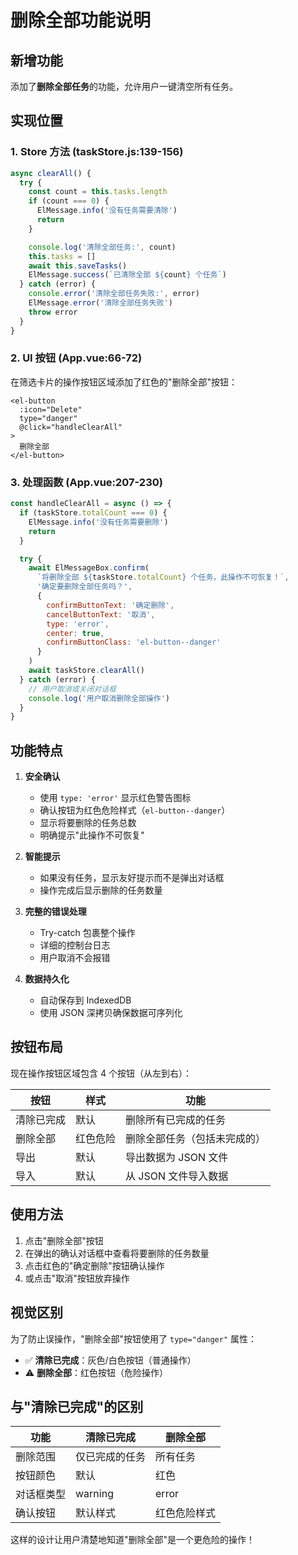 # 删除全部功能说明

## 新增功能

添加了**删除全部任务**的功能，允许用户一键清空所有任务。

## 实现位置

### 1. Store 方法 (taskStore.js:139-156)

```javascript
async clearAll() {
  try {
    const count = this.tasks.length
    if (count === 0) {
      ElMessage.info('没有任务需要清除')
      return
    }

    console.log('清除全部任务:', count)
    this.tasks = []
    await this.saveTasks()
    ElMessage.success(`已清除全部 ${count} 个任务`)
  } catch (error) {
    console.error('清除全部任务失败:', error)
    ElMessage.error('清除全部任务失败')
    throw error
  }
}
```

### 2. UI 按钮 (App.vue:66-72)

在筛选卡片的操作按钮区域添加了红色的"删除全部"按钮：

```vue
<el-button
  :icon="Delete"
  type="danger"
  @click="handleClearAll"
>
  删除全部
</el-button>
```

### 3. 处理函数 (App.vue:207-230)

```javascript
const handleClearAll = async () => {
  if (taskStore.totalCount === 0) {
    ElMessage.info('没有任务需要删除')
    return
  }

  try {
    await ElMessageBox.confirm(
      `将删除全部 ${taskStore.totalCount} 个任务，此操作不可恢复！`,
      '确定要删除全部任务吗？',
      {
        confirmButtonText: '确定删除',
        cancelButtonText: '取消',
        type: 'error',
        center: true,
        confirmButtonClass: 'el-button--danger'
      }
    )
    await taskStore.clearAll()
  } catch (error) {
    // 用户取消或关闭对话框
    console.log('用户取消删除全部操作')
  }
}
```

## 功能特点

1. **安全确认**
   - 使用 `type: 'error'` 显示红色警告图标
   - 确认按钮为红色危险样式（`el-button--danger`）
   - 显示将要删除的任务总数
   - 明确提示"此操作不可恢复"

2. **智能提示**
   - 如果没有任务，显示友好提示而不是弹出对话框
   - 操作完成后显示删除的任务数量

3. **完整的错误处理**
   - Try-catch 包裹整个操作
   - 详细的控制台日志
   - 用户取消不会报错

4. **数据持久化**
   - 自动保存到 IndexedDB
   - 使用 JSON 深拷贝确保数据可序列化

## 按钮布局

现在操作按钮区域包含 4 个按钮（从左到右）：

| 按钮 | 样式 | 功能 |
|------|------|------|
| 清除已完成 | 默认 | 删除所有已完成的任务 |
| 删除全部 | 红色危险 | 删除全部任务（包括未完成的）|
| 导出 | 默认 | 导出数据为 JSON 文件 |
| 导入 | 默认 | 从 JSON 文件导入数据 |

## 使用方法

1. 点击"删除全部"按钮
2. 在弹出的确认对话框中查看将要删除的任务数量
3. 点击红色的"确定删除"按钮确认操作
4. 或点击"取消"按钮放弃操作

## 视觉区别

为了防止误操作，"删除全部"按钮使用了 `type="danger"` 属性：
- ✅ **清除已完成**：灰色/白色按钮（普通操作）
- ⚠️ **删除全部**：红色按钮（危险操作）

## 与"清除已完成"的区别

| 功能 | 清除已完成 | 删除全部 |
|------|-----------|---------|
| 删除范围 | 仅已完成的任务 | 所有任务 |
| 按钮颜色 | 默认 | 红色 |
| 对话框类型 | warning | error |
| 确认按钮 | 默认样式 | 红色危险样式 |

这样的设计让用户清楚地知道"删除全部"是一个更危险的操作！
